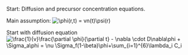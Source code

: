 Start: Diffusion and precursor concentration equations. 

Main assumption: <img src="https://tex.s2cms.ru/svg/%5Cphi(r%2Ct)%20%3D%20vn(t)%5Cpsi(r)" alt="\phi(r,t) = vn(t)\psi(r)" /> 

Start with diffusion equation
<img src="https://tex.s2cms.ru/svg/%5Cfrac%7B1%7D%7Bv%7D%5Cfrac%7B%5Cpartial%20%5Cphi%7D%7B%5Cpartial%20t%7D%20-%20%5Cnabla%20%5Ccdot%20D%5Cnabla%5Cphi%20%2B%20%5CSigma_a%5Cphi%20%3D%20%5Cnu%20%5CSigma_f(1-%5Cbeta)%5Cphi%2B%5Csum_%7Bi%3D1%7D%5E%7B6%7D%5Clambda_i%20C_i" alt="\frac{1}{v}\frac{\partial \phi}{\partial t} - \nabla \cdot D\nabla\phi + \Sigma_a\phi = \nu \Sigma_f(1-\beta)\phi+\sum_{i=1}^{6}\lambda_i C_i" />
